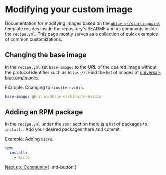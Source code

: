 # Modifying your custom image

Documentation for modifying images based on the [`ublue-os/startingpoint`](https://github.com/ublue-os/startingpoint) template resides inside the repository's README and as comments inside the `recipe.yml`. This page mostly serves as a collection of quick examples of common customizations.

## Changing the base image

In the `recipe.yml` set `base-image:` to the URL of the desired image without the protocol identifier such as `https://`. Find the list of images at [universal-blue.org/images](https://universal-blue.org/images/).

Example: Changing to `kinoite-nvidia`.
```yaml
base-image: ghcr.io/ublue-os/kinoite-nvidia
```

## Adding an RPM package

In the `recipe.yml` under the `rpm:` section there is a list of packages to `install:`. Add your desired packages there and commit.

Example: Adding `micro`.
```yaml
rpm:
  install:
    - micro
```

[Next up: Community](/tinker/4-community/){ .md-button }